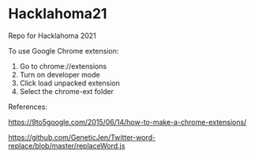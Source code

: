 # Hacklahoma21
Repo for Hacklahoma 2021 

To use Google Chrome extension:
1. Go to chrome://extensions
2. Turn on developer mode
3. Click load unpacked extension
4. Select the chrome-ext folder

References:

https://9to5google.com/2015/06/14/how-to-make-a-chrome-extensions/

https://github.com/GeneticJen/Twitter-word-replace/blob/master/replaceWord.js

